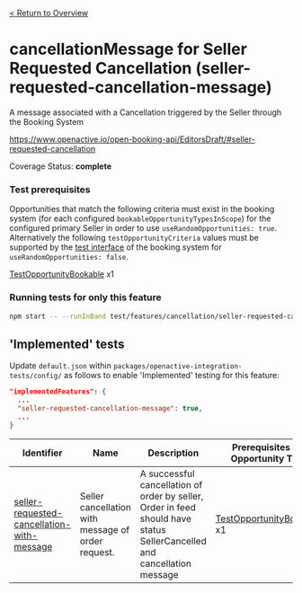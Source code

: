 [< Return to Overview](../../README.md)
# cancellationMessage for Seller Requested Cancellation (seller-requested-cancellation-message)

A message associated with a Cancellation triggered by the Seller through the Booking System


https://www.openactive.io/open-booking-api/EditorsDraft/#seller-requested-cancellation

Coverage Status: **complete**
### Test prerequisites
Opportunities that match the following criteria must exist in the booking system (for each configured `bookableOpportunityTypesInScope`) for the configured primary Seller in order to use `useRandomOpportunities: true`. Alternatively the following `testOpportunityCriteria` values must be supported by the [test interface](https://openactive.io/test-interface/) of the booking system for `useRandomOpportunities: false`.

[TestOpportunityBookable](https://openactive.io/test-interface#TestOpportunityBookable) x1


### Running tests for only this feature

```bash
npm start -- --runInBand test/features/cancellation/seller-requested-cancellation-message/
```



## 'Implemented' tests

Update `default.json` within `packages/openactive-integration-tests/config/` as follows to enable 'Implemented' testing for this feature:

```json
"implementedFeatures": {
  ...
  "seller-requested-cancellation-message": true,
  ...
}
```

| Identifier | Name | Description | Prerequisites per Opportunity Type |
|------------|------|-------------|---------------|
| [seller-requested-cancellation-with-message](./implemented/seller-requested-cancellation-with-message-test.js) | Seller cancellation with message of order request. | A successful cancellation of order by seller, Order in feed should have status SellerCancelled and cancellation message | [TestOpportunityBookable](https://openactive.io/test-interface#TestOpportunityBookable) x1 |


